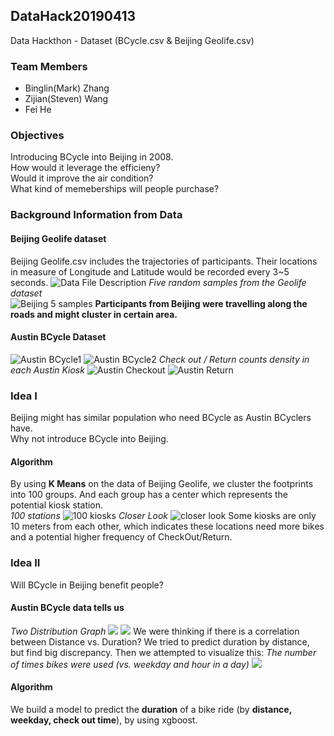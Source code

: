 ## DataHack20190413
 Data Hackthon - Dataset (BCycle.csv & Beijing Geolife.csv)
### Team Members
 - Binglin(Mark) Zhang 
 - Zijian(Steven) Wang 
 - Fei He 
### Objectives 
Introducing BCycle into Beijing in 2008.   
How would it leverage the efficieny?  
Would it improve the air condition?   
What kind of memeberships will people purchase?  
### Background Information from Data
#### Beijing Geolife dataset 
Beijing Geolife.csv includes the trajectories of participants. Their locations in measure of Longitude and Latitude would be recorded every 3~5 seconds. 
![Data File Description](https://raw.githubusercontent.com/MMarkZhang/DataHack20190413/master/Visualization/%E5%B1%8F%E5%B9%95%E5%BF%AB%E7%85%A7%202019-04-14%20%E4%B8%8B%E5%8D%882.06.03.png)
_Five random samples from the Geolife dataset_   
![Beijing 5 samples](https://raw.githubusercontent.com/MMarkZhang/DataHack20190413/master/Visualization/Sheet%201.png)
**Participants from Beijing were travelling along the roads and might cluster in certain area.**   
  
#### Austin BCycle Dataset
![Austin BCycle1](https://raw.githubusercontent.com/MMarkZhang/DataHack20190413/master/Visualization/%E5%B1%8F%E5%B9%95%E5%BF%AB%E7%85%A7%202019-04-14%20%E4%B8%8B%E5%8D%882.06.16.png)
![Austin BCycle2](https://raw.githubusercontent.com/MMarkZhang/DataHack20190413/master/Visualization/%E5%B1%8F%E5%B9%95%E5%BF%AB%E7%85%A7%202019-04-14%20%E4%B8%8B%E5%8D%882.06.27.png)
 _Check out / Return counts density in each Austin Kiosk_ 
 ![Austin Checkout](https://raw.githubusercontent.com/MMarkZhang/DataHack20190413/master/Visualization/B-cycle-density-CheckOut.png)
 ![Austin Return](https://raw.githubusercontent.com/MMarkZhang/DataHack20190413/master/Visualization/B-Cycle-Return.png)
 
### Idea I 
Beijing might has similar population who need BCycle as Austin BCyclers have.   
Why not introduce BCycle into Beijing.

#### Algorithm 

By using **K Means** on the data of Beijing Geolife, we cluster the footprints into 100 groups. And each group has a center which represents the potential kiosk station.  
_100 stations_
![100 kiosks](https://raw.githubusercontent.com/MMarkZhang/DataHack20190413/master/Visualization/WechatIMG178.jpeg)
_Closer Look_
![closer look](https://raw.githubusercontent.com/MMarkZhang/DataHack20190413/master/Visualization/WechatIMG179.jpeg)
Some kiosks are only 10 meters from each other, which indicates these locations need more bikes and a potential higher frequency of CheckOut/Return.

### Idea II
Will BCycle in Beijing benefit people? 
#### Austin BCycle data tells us 
_Two Distribution Graph_
![](https://raw.githubusercontent.com/MMarkZhang/DataHack20190413/master/Visualization/Trip%20Duration%20Minutes%20distribution(after%20clean%20outliers).png)
![](https://raw.githubusercontent.com/MMarkZhang/DataHack20190413/master/Visualization/WechatIMG176.png)
We were thinking if there is a correlation between Distance vs. Duration? 
We tried to predict duration by distance, but find big discrepancy. 
Then we attempted to visualize this: 
_The number of times bikes were used (vs. weekday and hour in a day)_ 
![](https://raw.githubusercontent.com/MMarkZhang/DataHack20190413/master/Visualization/weekday-time-usage.png)
#### Algorithm 
We build a model to predict the **duration** of a bike ride (by **distance, weekday, check out time**), by using xgboost. 
